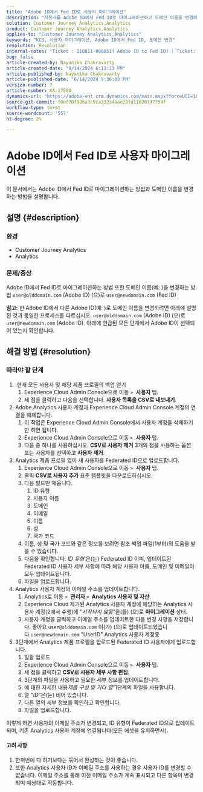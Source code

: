 ```yaml
---
title: "Adobe ID에서 Fed ID로 사용자 마이그레이션"
description: "사용자를 Adobe ID에서 Fed ID로 마이그레이션하고 도메인 이름을 변경하는 방법에 대해 알아봅니다."
solution: Customer Journey Analytics,Analytics
product: Customer Journey Analytics,Analytics
applies-to: "Customer Journey Analytics,Analytics"
keywords: "KCS, 사용자 마이그레이션, Adobe ID에서 Fed ID, 도메인 변경"
resolution: Resolution
internal-notes: "Ticket : 210811-000051( Adobe ID to Fed ID) ; Ticket: 210916-000306 (Adobe ID to Adobe ID)"
bug: false
article-created-by: Nayanika Chakravarty
article-created-date: "6/14/2024 6:13:13 PM"
article-published-by: Nayanika Chakravarty
article-published-date: "6/14/2024 9:36:03 PM"
version-number: 7
article-number: KA-17580
dynamics-url: "https://adobe-ent.crm.dynamics.com/main.aspx?forceUCI=1&pagetype=entityrecord&etn=knowledgearticle&id=ffaeb4be-792a-ef11-840b-6045bd006704"
source-git-commit: f0ef70f986a3c9ca332a4aae29fd11620747739f
workflow-type: tm+mt
source-wordcount: '557'
ht-degree: 2%

---
```


# Adobe ID에서 Fed ID로 사용자 마이그레이션


이 문서에서는 Adobe ID에서 Fed ID로 마이그레이션하는 방법과 도메인 이름을 변경하는 방법을 설명합니다.

## 설명 {#description}


### <b>환경</b>

- Customer Journey Analytics
- Analytics




### <b>문제/증상</b>

Adobe ID에서 Fed ID로 마이그레이션하는 방법 또한 도메인 이름(예: )을 변경하는 방법 `user@olddomain.com` (Adobe ID) (으)로 `user@newdomain.com` (Fed ID)

<b>참고:</b> 한 Adobe ID에서 다른 Adobe ID(예: )로 도메인 이름을 변경하려면 아래에 설명된 것과 동일한 프로세스를 따르십시오. `user@olddomain.com` (Adobe ID) (으)로 `user@newdomain.com` (Adobe ID). 아래에 언급된 모든 단계에서 Adobe ID이 선택되어 있는지 확인합니다.


## 해결 방법 {#resolution}


### <b>따라야 할 단계</b>

1. .현재 모든 사용자 및 해당 제품 프로필의 백업 얻기
   1. Experience Cloud Admin Console으로 이동 `>`  <b>사용자 </b>탭.
   2. 세 점을 클릭하고 다음을 선택합니다. <b>사용자 목록을 CSV로 내보내기</b>.
2. Adobe Analytics 사용자 계정과 Experience Cloud Admin Console 계정의 연결을 해제합니다.
   1. 이 작업은 Experience Cloud Admin Console에서 사용자 계정을 삭제하기만 하면 됩니다.
   2. Experience Cloud Admin Console으로 이동 `>`  <b>사용자 </b>탭.
   3. 다음 중 하나를 사용하십시오. <b>CSV로 사용자 제거</b> 3개의 점을 사용하는 옵션 또는 사용자를 선택하고 <b>사용자 제거</b>.
3. Analytics 제품 프로필 없이 새 사용자를 Federated ID으로 업로드합니다.
   1. Experience Cloud Admin Console으로 이동 `>`  <b>사용자 </b>탭.
   2. 클릭 <b>CSV로 사용자 추가</b> 표준 템플릿을 다운로드하십시오.
   3. 다음 필드만 채웁니다.
      1. ID 유형
      2. 사용자 이름
      3. 도메인
      4. 이메일
      5. 이름
      6. 성
      7. 국가 코드
   4. 이름, 성 및 국가 코드와 같은 정보를 보려면 참조 백업 파일(1부터)의 도움을 받을 수 있습니다.
   5. 다음을 확인합니다. *ID 유형* 은(는) Federated ID 이며, 업데이트된 Federated ID 사용자 세부 사항에 따라 해당 사용자 이름, 도메인 및 이메일이 모두 업데이트됩니다.
   6. 파일을 업로드합니다.
4. Analytics 사용자 계정의 이메일 주소를 업데이트합니다.
   1. Analytics로 이동 `>`  <b>관리자 `>` </b> <b>Analytics 사용자 및 자산</b>.
   2. Experience Cloud 제거된 Analytics 사용자 계정에 해당하는 Analytics 사용자 계정(2에서 수행)에 &quot;*시작되지 않음*&quot;을(를) (으)로 <b>마이그레이션</b> 상태.
   3. 사용자 계정을 클릭하고 이메일 주소를 업데이트한 다음 변경 사항을 저장합니다. 좋아요 `user@olddomain.com` 이(가) (으)로 업데이트되었습니다.`user@newdomain.com` &quot;UserID&quot; Analytics 사용자 계정용
5. 3단계에서 Analytics 제품 프로필을 업로드된 Federated ID 사용자에게 업로드합니다.
   1. 일괄 업로드
   2. Experience Cloud Admin Console으로 이동 `>`  <b>사용자 </b>탭.
   3. 세 점을 클릭하고 <b>CSV로 사용자 세부 사항 편집</b>.
   4. 3단계의 파일을 사용하고 필요한 세부 정보를 업데이트합니다.
   5. 에 대한 자세한 내용&#x200B;*제품 구성 및 기타 열*&quot;1단계의 파일을 사용합니다.
   6. 열 &quot;*ID*&quot;은(는) 비어 있습니다.
   7. 다른 열의 세부 정보를 확인하고 확인합니다.
   8. 파일을 업로드합니다.


이렇게 하면 사용자의 이메일 주소가 변경되고, ID 유형이 Federated ID으로 업데이트되며, 기존 Analytics 사용자 계정에 연결됩니다(모든 에셋을 유지하면서).

#### 고려 사항

1. 한꺼번에 다 하기보다는 묶어서 완성하는 것이 좋습니다.
2. 또한 Analytics 사용자 ID가 이메일 주소를 사용하는 경우 사용자 ID를 변경할 수 없습니다. 이메일 주소를 통해 이전 이메일 주소가 계속 표시되고 다른 항목이 변경되며 예상대로 작동합니다.

